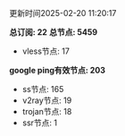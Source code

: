 更新时间2025-02-20 11:20:17

**总订阅: 22**
**总节点: 5459**
- vless节点: 17

**google ping有效节点: 203**
- ss节点: 165
- v2ray节点: 19
- trojan节点: 18
- ssr节点: 1
